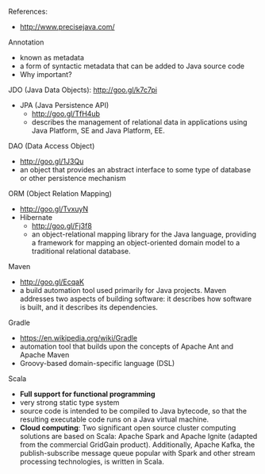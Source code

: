 References:
- http://www.precisejava.com/


Annotation
- known as metadata
- a form of syntactic metadata that can be added to Java source code
- Why important?


JDO (Java Data Objects): http://goo.gl/k7c7pi
- JPA (Java Persistence API)
    - http://goo.gl/TfH4ub
    - describes the management of relational data in applications using Java Platform, SE and Java Platform, EE.

DAO (Data Access Object)
- http://goo.gl/1J3Qu
- an object that provides an abstract interface to some type of database or other persistence mechanism


ORM (Object Relation Mapping)
- http://goo.gl/TvxuyN
- Hibernate
    - http://goo.gl/Fj3f8
    - an object-relational mapping library for the Java language, providing a framework for mapping an object-oriented domain model to a traditional relational database.


Maven
- http://goo.gl/EcqaK
- a build automation tool used primarily for Java projects. Maven addresses two aspects of building software: it describes how software is built, and it describes its dependencies.

Gradle
- https://en.wikipedia.org/wiki/Gradle
- automation tool that builds upon the concepts of Apache Ant and Apache Maven
- Groovy-based domain-specific language (DSL)


Scala
- __Full support for functional programming__
- very strong static type system
- source code is intended to be compiled to Java bytecode, so that the resulting executable code runs on a Java virtual machine.
- __Cloud computing__: Two significant open source cluster computing solutions are based on Scala: Apache Spark and Apache Ignite (adapted from the commercial GridGain product). Additionally, Apache Kafka, the publish-subscribe message queue popular with Spark and other stream processing technologies, is written in Scala.
